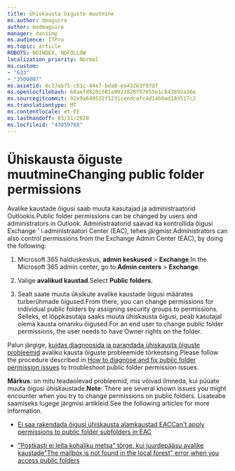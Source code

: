 ```yaml
---
title: Ühiskausta õiguste muutmine
ms.author: dmaguire
author: msdmaguire
manager: dansimp
ms.audience: ITPro
ms.topic: article
ROBOTS: NOINDEX, NOFOLLOW
localization_priority: Normal
ms.custom:
- "633"
- "3500007"
ms.assetid: 0c37ab75-c81c-44e7-bda8-ea43263f9fdf
ms.openlocfilehash: 68aefd820c681a9022828f67655e1c843692a30e
ms.sourcegitcommit: 92e9a649532f5231ceedcafc4d14b8ad18d517c2
ms.translationtype: MT
ms.contentlocale: et-EE
ms.lasthandoff: 03/31/2020
ms.locfileid: "43059768"
---
```

# <a name="changing-public-folder-permissions"></a><span data-ttu-id="f64a3-102">Ühiskausta õiguste muutmine</span><span class="sxs-lookup"><span data-stu-id="f64a3-102">Changing public folder permissions</span></span>

<span data-ttu-id="f64a3-103">Avalike kaustade õigusi saab muuta kasutajad ja administraatorid Outlookis.</span><span class="sxs-lookup"><span data-stu-id="f64a3-103">Public folder permissions can be changed by users and administrators in Outlook.</span></span> <span data-ttu-id="f64a3-104">Administraatorid saavad ka kontrollida õigusi Exchange ' i administraatori Center (EAC), tehes järgmist:</span><span class="sxs-lookup"><span data-stu-id="f64a3-104">Administrators can also control permissions from the Exchange Admin Center (EAC), by doing the following:</span></span>
  
1. <span data-ttu-id="f64a3-105">Microsoft 365 halduskeskus, **admin keskused** \> **Exchange**.</span><span class="sxs-lookup"><span data-stu-id="f64a3-105">In the Microsoft 365 admin center, go to **Admin centers** \> **Exchange**.</span></span>

2. <span data-ttu-id="f64a3-106">Valige **avalikud kaustad**.</span><span class="sxs-lookup"><span data-stu-id="f64a3-106">Select **Public folders**.</span></span>

3. <span data-ttu-id="f64a3-107">Sealt saate muuta üksikute avalike kaustade õigusi määrates turberühmade õigused.</span><span class="sxs-lookup"><span data-stu-id="f64a3-107">From there, you can change permissions for individual public folders by assigning security groups to permissions.</span></span> <span data-ttu-id="f64a3-108">Selleks, et lõppkasutaja saaks muuta ühiskausta õigusi, peab kasutajal olema kausta omaniku õigused.</span><span class="sxs-lookup"><span data-stu-id="f64a3-108">For an end user to change public folder permissions, the user needs to have Owner rights on the folder.</span></span>

<span data-ttu-id="f64a3-109">Palun järgige, [kuidas diagnoosida ja parandada ühiskausta õiguste probleemid](https://docs.microsoft.com/exchange/troubleshoot/public-folders/public-folder-permission-issues) avaliku kausta õiguste probleemide tõrkeotsing.</span><span class="sxs-lookup"><span data-stu-id="f64a3-109">Please follow the procedure described in [How to diagnose and fix public folder permission issues](https://docs.microsoft.com/exchange/troubleshoot/public-folders/public-folder-permission-issues) to troubleshoot public folder permission issues.</span></span>

<span data-ttu-id="f64a3-110">**Märkus**: on mitu teadaolevad probleemid, mis võivad ilmneda, kui püüate muuta õigusi ühiskaustade.</span><span class="sxs-lookup"><span data-stu-id="f64a3-110">**Note**: There are several known issues you might encounter when you try to change permissions on public folders.</span></span> <span data-ttu-id="f64a3-111">Lisateabe saamiseks lugege järgmisi artikleid.</span><span class="sxs-lookup"><span data-stu-id="f64a3-111">See the following articles for more information.</span></span>

- [<span data-ttu-id="f64a3-112">Ei saa rakendada õigusi ühiskausta alamkaustad EAC</span><span class="sxs-lookup"><span data-stu-id="f64a3-112">Can't apply permissions to public folder subfolders in EAC</span></span>](https://docs.microsoft.com/exchange/troubleshoot/public-folders/can%E2%80%99t-apply-permissions-public-folder-subfolders)

- [<span data-ttu-id="f64a3-113">"Postkasti ei leita kohaliku metsa" tõrge, kui juurdepääsu avalike kaustade</span><span class="sxs-lookup"><span data-stu-id="f64a3-113">"The mailbox is not found in the local forest" error when you access public folders</span></span>](https://docs.microsoft.com/exchange/troubleshoot/public-folders/mailbox-not-found-local-forest-public-folder)

